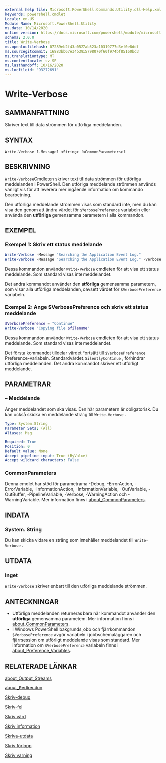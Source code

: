 ```yaml
---
external help file: Microsoft.PowerShell.Commands.Utility.dll-Help.xml
keywords: powershell,cmdlet
Locale: en-US
Module Name: Microsoft.PowerShell.Utility
ms.date: 10/14/2020
online version: https://docs.microsoft.com/powershell/module/microsoft.powershell.utility/write-verbose?view=powershell-6&WT.mc_id=ps-gethelp
schema: 2.0.0
title: Write-Verbose
ms.openlocfilehash: 07289eb2f43a0527ab523a10319777d3ef0e8ddf
ms.sourcegitcommit: 16883bb67e34b3915798070f60f974bf85160bd3
ms.translationtype: MT
ms.contentlocale: sv-SE
ms.lasthandoff: 10/16/2020
ms.locfileid: "93272691"
---
```

# Write-Verbose

## SAMMANFATTNING
Skriver text till data strömmen för utförliga meddelanden.

## SYNTAX

```
Write-Verbose [-Message] <String> [<CommonParameters>]
```

## BESKRIVNING

`Write-Verbose`Cmdleten skriver text till data strömmen för utförliga meddelanden i PowerShell. Den utförliga meddelande strömmen används vanligt vis för att leverera mer ingående information om kommando bearbetning.

Den utförliga meddelande strömmen visas som standard inte, men du kan visa den genom att ändra värdet för `$VerbosePreference` variabeln eller använda den **utförliga** gemensamma parametern i alla kommandon.

## EXEMPEL

### Exempel 1: Skriv ett status meddelande

```powershell
Write-Verbose -Message "Searching the Application Event Log."
Write-Verbose -Message "Searching the Application Event Log." -Verbose
```

Dessa kommandon använder `Write-Verbose` cmdleten för att visa ett status meddelande. Som standard visas inte meddelandet.

Det andra kommandot använder den **utförliga** gemensamma parametern, som visar alla utförliga meddelanden, oavsett värdet för `$VerbosePreference` variabeln.

### Exempel 2: Ange $VerbosePreference och skriv ett status meddelande

```powershell
$VerbosePreference = "Continue"
Write-Verbose "Copying file $filename"
```

Dessa kommandon använder `Write-Verbose` cmdleten för att visa ett status meddelande. Som standard visas inte meddelandet.

Det första kommandot tilldelar värdet Fortsätt till `$VerbosePreference` Preference-variabeln. Standardvärdet, `SilentlyContinue` , förhindrar utförliga meddelanden. Det andra kommandot skriver ett utförligt meddelande.

## PARAMETRAR

### – Meddelande

Anger meddelandet som ska visas. Den här parametern är obligatorisk. Du kan också skicka en meddelande sträng till `Write-Verbose` .

```yaml
Type: System.String
Parameter Sets: (All)
Aliases: Msg

Required: True
Position: 0
Default value: None
Accept pipeline input: True (ByValue)
Accept wildcard characters: False
```

### CommonParameters

Denna cmdlet har stöd för parametrarna -Debug, -ErrorAction, -ErrorVariable, -InformationAction, -InformationVariable, -OutVariable, -OutBuffer, -PipelineVariable, -Verbose, -WarningAction och -WarningVariable. Mer information finns i [about_CommonParameters](../Microsoft.PowerShell.Core/About/about_CommonParameters.md).

## INDATA

### System. String

Du kan skicka vidare en sträng som innehåller meddelandet till `Write-Verbose` .

## UTDATA

### Inget

`Write-Verbose` skriver enbart till den utförliga meddelande strömmen.

## ANTECKNINGAR

- Utförliga meddelanden returneras bara när kommandot använder den **utförliga** gemensamma parametern. Mer information finns i [about_CommonParameters](https://go.microsoft.com/fwlink/?LinkID=113216).
- I Windows PowerShell bakgrunds jobb och fjärrkommandon `$VerbosePreference` avgör variabeln i jobbschemaläggaren och fjärrsession om utförligt meddelande visas som standard.
  Mer information om `$VerbosePreference` variabeln finns i [about_Preference_Variables](../Microsoft.PowerShell.Core/About/about_Preference_Variables.md).

## RELATERADE LÄNKAR

[about_Output_Streams](../Microsoft.PowerShell.Core/About/about_Output_Streams.md)

[about_Redirection](../Microsoft.PowerShell.Core/About/about_Redirection.md)

[Skriv-debug](Write-Debug.md)

[Skriv-fel](Write-Error.md)

[Skriv värd](Write-Host.md)

[Skriv information](Write-Information.md)

[Skriva-utdata](Write-Output.md)

[Skriv förlopp](Write-Progress.md)

[Skriv varning](Write-Warning.md)
